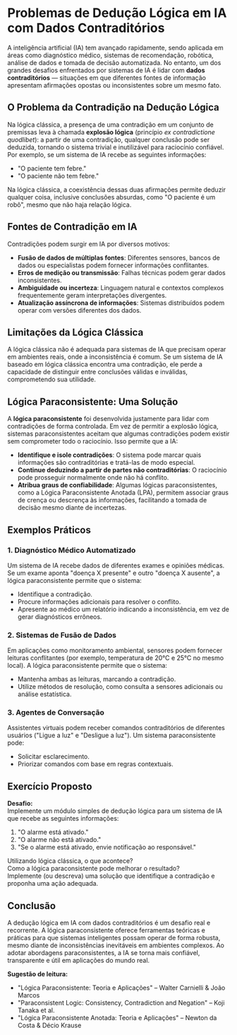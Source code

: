 # Problemas de Dedução Lógica em IA com Dados Contraditórios

A inteligência artificial (IA) tem avançado rapidamente, sendo aplicada em áreas como diagnóstico médico, sistemas de recomendação, robótica, análise de dados e tomada de decisão automatizada. No entanto, um dos grandes desafios enfrentados por sistemas de IA é lidar com **dados contraditórios** — situações em que diferentes fontes de informação apresentam afirmações opostas ou inconsistentes sobre um mesmo fato.

## O Problema da Contradição na Dedução Lógica

Na lógica clássica, a presença de uma contradição em um conjunto de premissas leva à chamada **explosão lógica** (princípio _ex contradictione quodlibet_): a partir de uma contradição, qualquer conclusão pode ser deduzida, tornando o sistema trivial e inutilizável para raciocínio confiável. Por exemplo, se um sistema de IA recebe as seguintes informações:

- "O paciente tem febre."
- "O paciente não tem febre."

Na lógica clássica, a coexistência dessas duas afirmações permite deduzir qualquer coisa, inclusive conclusões absurdas, como "O paciente é um robô", mesmo que não haja relação lógica.

## Fontes de Contradição em IA

Contradições podem surgir em IA por diversos motivos:

- **Fusão de dados de múltiplas fontes**: Diferentes sensores, bancos de dados ou especialistas podem fornecer informações conflitantes.
- **Erros de medição ou transmissão**: Falhas técnicas podem gerar dados inconsistentes.
- **Ambiguidade ou incerteza**: Linguagem natural e contextos complexos frequentemente geram interpretações divergentes.
- **Atualização assíncrona de informações**: Sistemas distribuídos podem operar com versões diferentes dos dados.

## Limitações da Lógica Clássica

A lógica clássica não é adequada para sistemas de IA que precisam operar em ambientes reais, onde a inconsistência é comum. Se um sistema de IA baseado em lógica clássica encontra uma contradição, ele perde a capacidade de distinguir entre conclusões válidas e inválidas, comprometendo sua utilidade.

## Lógica Paraconsistente: Uma Solução

A **lógica paraconsistente** foi desenvolvida justamente para lidar com contradições de forma controlada. Em vez de permitir a explosão lógica, sistemas paraconsistentes aceitam que algumas contradições podem existir sem comprometer todo o raciocínio. Isso permite que a IA:

- **Identifique e isole contradições**: O sistema pode marcar quais informações são contraditórias e tratá-las de modo especial.
- **Continue deduzindo a partir de partes não contraditórias**: O raciocínio pode prosseguir normalmente onde não há conflito.
- **Atribua graus de confiabilidade**: Algumas lógicas paraconsistentes, como a Lógica Paraconsistente Anotada (LPA), permitem associar graus de crença ou descrença às informações, facilitando a tomada de decisão mesmo diante de incertezas.

## Exemplos Práticos

### 1. Diagnóstico Médico Automatizado

Um sistema de IA recebe dados de diferentes exames e opiniões médicas. Se um exame aponta "doença X presente" e outro "doença X ausente", a lógica paraconsistente permite que o sistema:

- Identifique a contradição.
- Procure informações adicionais para resolver o conflito.
- Apresente ao médico um relatório indicando a inconsistência, em vez de gerar diagnósticos errôneos.

### 2. Sistemas de Fusão de Dados

Em aplicações como monitoramento ambiental, sensores podem fornecer leituras conflitantes (por exemplo, temperatura de 20°C e 25°C no mesmo local). A lógica paraconsistente permite que o sistema:

- Mantenha ambas as leituras, marcando a contradição.
- Utilize métodos de resolução, como consulta a sensores adicionais ou análise estatística.

### 3. Agentes de Conversação

Assistentes virtuais podem receber comandos contraditórios de diferentes usuários ("Ligue a luz" e "Desligue a luz"). Um sistema paraconsistente pode:

- Solicitar esclarecimento.
- Priorizar comandos com base em regras contextuais.

## Exercício Proposto

**Desafio:**  
Implemente um módulo simples de dedução lógica para um sistema de IA que recebe as seguintes informações:

1. "O alarme está ativado."
2. "O alarme não está ativado."
3. "Se o alarme está ativado, envie notificação ao responsável."

Utilizando lógica clássica, o que acontece?  
Como a lógica paraconsistente pode melhorar o resultado?  
Implemente (ou descreva) uma solução que identifique a contradição e proponha uma ação adequada.



## Conclusão

A dedução lógica em IA com dados contraditórios é um desafio real e recorrente. A lógica paraconsistente oferece ferramentas teóricas e práticas para que sistemas inteligentes possam operar de forma robusta, mesmo diante de inconsistências inevitáveis em ambientes complexos. Ao adotar abordagens paraconsistentes, a IA se torna mais confiável, transparente e útil em aplicações do mundo real.



**Sugestão de leitura:**  
- "Lógica Paraconsistente: Teoria e Aplicações" – Walter Carnielli & João Marcos  
- "Paraconsistent Logic: Consistency, Contradiction and Negation" – Koji Tanaka et al.  
- "Lógica Paraconsistente Anotada: Teoria e Aplicações" – Newton da Costa & Décio Krause